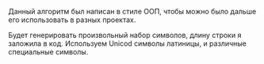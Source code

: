 Данный алгоритм был написан в стиле ООП, чтобы можно было дальше его использовать в разных проектах.

Будет генерировать произвольный набор символов, длину строки я заложила в код. Используем Unicod символы латиницы, и различные специальные символы. 
